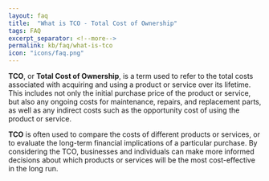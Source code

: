 ```yaml
---
layout: faq
title:  "What is TCO - Total Cost of Ownership"
tags: FAQ
excerpt_separator: <!--more-->
permalink: kb/faq/what-is-tco
icon: "icons/faq.png"
---
```

**TCO**, or **Total Cost of Ownership**, is a term used to refer to the total costs associated with acquiring and using a product or service over its lifetime. This includes not only the initial purchase price of the product or service, but also any ongoing costs for maintenance, repairs, and replacement parts, as well as any indirect costs such as the opportunity cost of using the product or service.

**TCO** is often used to compare the costs of different products or services, or to evaluate the long-term financial implications of a particular purchase. By considering the TCO, businesses and individuals can make more informed decisions about which products or services will be the most cost-effective in the long run.
